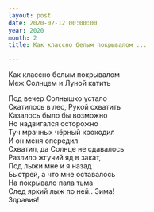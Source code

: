 ```yaml
---
layout: post
date: 2020-02-12 00:00:00
year: 2020
month: 2
title: Как классно белым покрывалом ...

---
```

Как классно белым покрывалом <br/>
Меж Солнцем и Луной катить<br/>
<!--more-->
Под вечер Солнышко устало <br/>
Скатилось в лес,  Рукой схватить <br/>
Казалось было бы возможно <br/>
Но надвигался осторожно<br/>
Туч мрачных чёрный крокодил <br/>
И он меня опередил<br/>
Схватил,  да Солнце не сдавалось <br/>
Разлило жгучий яд в закат, <br/>
Под лыжи мне и я назад <br/>
Быстрей,  а что  мне оставалось <br/>
На покрывало пала тьма<br/>
След яркий лыж по ней.. Зима! <br/>
Здравия!<br/>